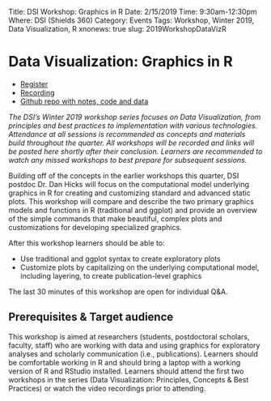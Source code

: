 Title: DSI Workshop: Graphics in R
Date: 2/15/2019
Time: 9:30am-12:30pm
Where: DSI (Shields 360)
Category: Events
Tags: Workshop, Winter 2019, Data Visualization, R
xnonews: true
slug: 2019WorkshopDataVizR

#  Data Visualization: Graphics in R

* [Register](https://forms.library.ucdavis.edu/classes/descriptions.php)
* [Recording](https://youtu.be/grEmJSL4Lwc)
* [Github repo with notes, code and data](https://github.com.dsidavis/RGraphicsWorkshop)

*The DSI’s Winter 2019 workshop series focuses on Data Visualization, from principles and best practices to implementation with various technologies. Attendance at all sessions is recommended as concepts and materials build throughout the quarter. All workshops will be recorded and links will be posted here shortly after their conclusion. Learners are recommended to watch any missed workshops to best prepare for subsequent sessions.*

Building off of the concepts in the earlier workshops this quarter, DSI postdoc Dr. Dan Hicks will focus on the computational model underlying graphics in R for creating and customizing standard and advanced static plots. This workshop will compare and describe the two primary graphics models and functions in R (traditional and ggplot) and provide an overview of the simple commands that make beautiful, complex plots and customizations for developing specialized graphics. 

After this workshop learners should be able to:

* Use traditional and ggplot syntax to create exploratory plots
* Customize plots by capitalizing on the underlying computational model, including layering, to create publication-level graphics

The last 30 minutes of this workshop are open for individual Q&A.

## Prerequisites & Target audience

This workshop is aimed at researchers (students, postdoctoral scholars, faculty, staff) who are working with data and using graphics for exploratory analyses and scholarly communication (i.e., publications). Learners should be comfortable working in R and should bring a laptop with a working version of R and RStudio installed. Learners should attend the first two workshops in the series (Data Visualization: Principles, Concepts & Best Practices) or watch the video recordings prior to attending.
